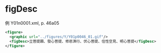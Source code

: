 # figDesc

例 Y01n0001.xml, p. 46a05

```xml
<figure>
  <graphic url="../figures/Y/Y01p0046_01.gif"/>
  <figDesc>立菩提願、發心菩提、修悲濟行、伏心菩提、住性空見、明心菩提</figDesc>
</figure>
```
